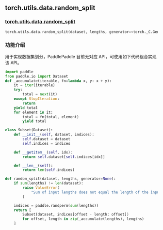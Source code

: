 ## torch.utils.data.random_split
### [torch.utils.data.random_split](https://pytorch.org/docs/stable/data.html?highlight=random_split#torch.utils.data.random_split)
```python
torch.utils.data.random_split(dataset, lengths, generator=<torch._C.Generator object>)
```

### 功能介绍
用于实现数据集划分，PaddlePaddle 目前无对应 API，可使用如下代码组合实现该 API。

```python
import paddle
from paddle.io import Dataset
def _accumulate(iterable, fn=lambda x, y: x + y):
    it = iter(iterable)
    try:
        total = next(it)
    except StopIteration:
        return
    yield total
    for element in it:
        total = fn(total, element)
        yield total

class Subset(Dataset):
    def __init__(self, dataset, indices):
        self.dataset = dataset
        self.indices = indices

    def __getitem__(self, idx):
        return self.dataset[self.indices[idx]]

    def __len__(self):
        return len(self.indices)

def random_split(dataset, lengths, generator=None):
    if sum(lengths) != len(dataset):
        raise ValueError(
            "Sum of input lengths does not equal the length of the input dataset!"
        )

    indices = paddle.randperm(sum(lengths))
    return [
        Subset(dataset, indices[offset - length: offset])
        for offset, length in zip(_accumulate(lengths), lengths)
    ]
```
